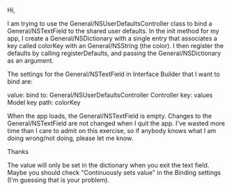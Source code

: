 Hi,

I am trying to use the General/NSUserDefaultsController class to bind a General/NSTextField to the shared user defaults. In the init method for my app, I create a General/NSDictionary with a single entry that associates a key called colorKey with an General/NSString (the color). I then register the defaults by calling registerDefaults, and passing the General/NSDictionary as an argument.

The settings for the General/NSTextField in Interface Builder that I want to bind are:

value:
bind to: General/NSUserDefaultsController
Controller key: values
Model key path: colorKey

When the app loads, the General/NSTextField is empty. Changes to the General/NSTextField are not changed when I quit the app. I've wasted more time than I care to admit on this exercise, so if anybody knows what I am doing wrong/not doing, please let me know.

Thanks

The value will only be set in the dictionary when you exit the text field. Maybe you should check "Continuously sets value" in the Binding settings (I'm guessing that is your problem).